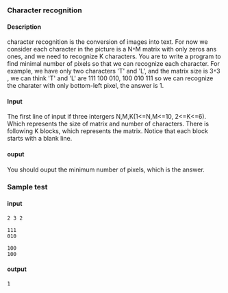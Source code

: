 ### Character recognition
#### Description
character recognition is the conversion of images into text. For now we consider each character in the picture is a N`*`M matrix with only zeros ans ones, and we need to recognize K characters. You are to write a program to find minimal number of pixels so that we can recognize each character. For example, we have only two characters 'T' and 'L', and the matrix size is 3`*`3 , we can think 'T' and 'L'  are 111 100 010, 100 010 111 so we can recognize the charater with only bottom-left pixel, the answer is 1.

#### Input
The first line of input if three intergers N,M,K(1<=N,M<=10, 2<=K<=6). Which represents the size of matrix and number of characters. There is following K blocks, which represents the matrix. Notice that each block starts with a blank line.

#### ouput
You should ouput the minimum number of pixels, which is the answer.

### Sample test
#### input
    2 3 2

    111
    010
    
    100
    100

#### output
    1
